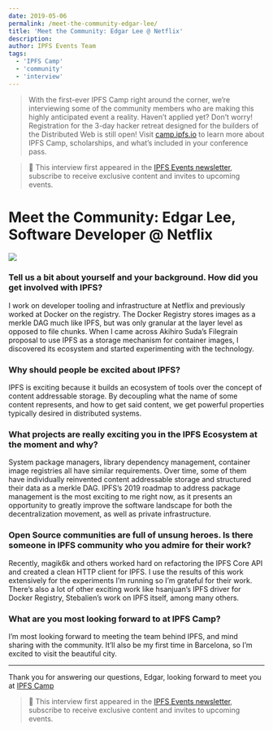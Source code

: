 ```yaml
---
date: 2019-05-06
permalink: /meet-the-community-edgar-lee/
title: 'Meet the Community: Edgar Lee @ Netflix'
description:
author: IPFS Events Team
tags:
  - 'IPFS Camp'
  - 'community'
  - 'interview'
---
```


> With the first-ever IPFS Camp right around the corner, we’re interviewing some of the community members who are making this highly anticipated event a reality.
> Haven’t applied yet? Don’t worry! Registration for the 3-day hacker retreat designed for the builders of the Distributed Web is still open! Visit [camp.ipfs.io](https://camp.ipfs.io/) to learn more about IPFS Camp, scholarships, and what’s included in your conference pass.

> 💌 This interview first appeared in the [IPFS Events newsletter](http://eepurl.com/giMQzj), subscribe to receive exclusive content and invites to upcoming events.

# Meet the Community: Edgar Lee, Software Developer @ Netflix

![](/edgar-lee.jpg)

### Tell us a bit about yourself and your background. How did you get involved with IPFS?

I work on developer tooling and infrastructure at Netflix and previously worked at Docker on the registry. The Docker Registry stores images as a merkle DAG much like IPFS, but was only granular at the layer level as opposed to file chunks. When I came across Akihiro Suda’s Filegrain proposal to use IPFS as a storage mechanism for container images, I discovered its ecosystem and started experimenting with the technology.

### Why should people be excited about IPFS?

IPFS is exciting because it builds an ecosystem of tools over the concept of content addressable storage. By decoupling what the name of some content represents, and how to get said content, we get powerful properties typically desired in distributed systems.

### What projects are really exciting you in the IPFS Ecosystem at the moment and why?

System package managers, library dependency management, container image registries all have similar requirements. Over time, some of them have individually reinvented content addressable storage and structured their data as a merkle DAG. IPFS’s 2019 roadmap to address package management is the most exciting to me right now, as it presents an opportunity to greatly improve the software landscape for both the decentralization movement, as well as private infrastructure.

### Open Source communities are full of unsung heroes. Is there someone in IPFS community who you admire for their work?

Recently, magik6k and others worked hard on refactoring the IPFS Core API and created a clean HTTP client for IPFS. I use the results of this work extensively for the experiments I’m running so I’m grateful for their work. There’s also a lot of other exciting work like hsanjuan’s IPFS driver for Docker Registry, Stebalien’s work on IPFS itself, among many others.

### What are you most looking forward to at IPFS Camp?

I’m most looking forward to meeting the team behind IPFS, and mind sharing with the community. It’ll also be my first time in Barcelona, so I’m excited to visit the beautiful city.

---

Thank you for answering our questions, Edgar, looking forward to meet you at [IPFS Camp](https://camp.ipfs.io)

> 💌 This interview first appeared in the [IPFS Events newsletter](http://eepurl.com/giMQzj), subscribe to receive exclusive content and invites to upcoming events.
